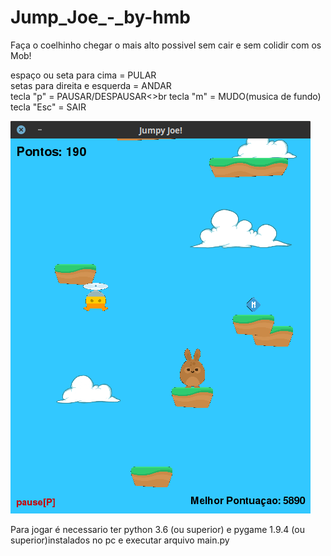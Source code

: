 # Jump_Joe_-_by-hmb
Faça o coelhinho chegar o mais alto possivel sem cair e sem colidir com os Mob!

espaço ou seta para cima = PULAR<br>
setas para direita e esquerda = ANDAR<br>
tecla "p" = PAUSAR/DESPAUSAR<>br
tecla "m" = MUDO(musica de fundo)<br>
tecla "Esc" = SAIR<br>

<img src="https://github.com/hansmboron/Jump_Joe/blob/master/img1.png"/>

Para jogar é necessario ter python 3.6 (ou superior) e pygame 1.9.4 (ou superior)instalados no pc e executar arquivo main.py
